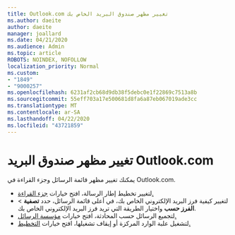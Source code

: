 ```yaml
---
title: Outlook.com تغيير مظهر صندوق البريد الخاص بك
ms.author: daeite
author: daeite
manager: joallard
ms.date: 04/21/2020
ms.audience: Admin
ms.topic: article
ROBOTS: NOINDEX, NOFOLLOW
localization_priority: Normal
ms.custom:
- "1849"
- "9000257"
ms.openlocfilehash: 6231af2cb68d9db38f5debc0e1f22869c7513a8b
ms.sourcegitcommit: 55eff703a17e500681d8fa6a87eb067019ade3cc
ms.translationtype: MT
ms.contentlocale: ar-SA
ms.lasthandoff: 04/22/2020
ms.locfileid: "43721859"
---
```

# <a name="change-the-look-of-your-outlookcom-mailbox"></a>تغيير مظهر صندوق البريد Outlook.com

يمكنك تغيير مظهر قائمة الرسائل وجزء القراءة في Outlook.com.

- لتغيير تخطيط إطار الرسالة، افتح خيارات [جزء القراءة.](https://outlook.live.com/mail/options/mail/layout/readingPane)
- لتغيير كيفية فرز البريد الإلكتروني الخاص بك، في أعلى قائمة الرسائل، حدد **تصفية** > **الفرز حسب** واختيار الطريقة التي تريد فرز البريد الإلكتروني الخاص بك.
- لتجميع الرسائل حسب المحادثة، افتح خيارات [مؤسسة الرسائل.](https://outlook.live.com/mail/options/mail/layout/conversations)
- لتشغيل علبة الوارد المركزة أو إيقاف تشغيلها، افتح خيارات [التخطيط.](https://outlook.live.com/mail/options/mail/layout/focused)